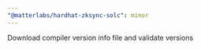 ```yaml
---
"@matterlabs/hardhat-zksync-solc": minor
---
```


Download compiler version info file and validate versions
